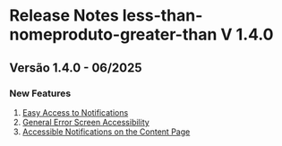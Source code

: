 # Release Notes less-than-nomeproduto-greater-than V 1.4.0

## **Versão 1.4.0 - 06/2025**


### **New Features**

1. [Easy Access to Notifications](Easy-Access-To-Notifications.md)
2. [General Error Screen Accessibility](General-Error-Screen-Accessibility.md)
3. [Accessible Notifications on the Content Page](Accessible-Notifications-On-The-Content-Page.md)
